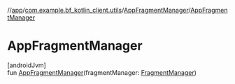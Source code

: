 //[app](../../../index.md)/[com.example.bf_kotlin_client.utils](../index.md)/[AppFragmentManager](index.md)/[AppFragmentManager](-app-fragment-manager.md)

# AppFragmentManager

[androidJvm]\
fun [AppFragmentManager](-app-fragment-manager.md)(fragmentManager: [FragmentManager](https://developer.android.com/reference/kotlin/androidx/fragment/app/FragmentManager.html))
